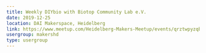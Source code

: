 ```yaml
---
title: Weekly DIYbio with Biotop Community Lab e.V.
date: 2019-12-25
location: DAI Makerspace, Heidelberg
link: https://www.meetup.com/Heidelberg-Makers-Meetup/events/qrztwpyzqbhc/
usergroup: makershd
type: usergroup
---
```

